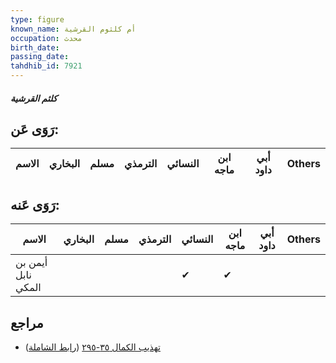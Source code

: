 ```yaml
---
type: figure
known_name: أم كلثوم القرشية
occupation: محدث
birth_date:
passing_date:
tahdhib_id: 7921
---
```

##### كلثم القرشية

## رَوَى عَن:
| الاسم | البخاري | مسلم | الترمذي | النسائي | ابن ماجه | أبي داود | Others |
| ----- | ------- | ---- | ------- | ------- | -------- | -------- | ------ |
## رَوَى عَنه:
| الاسم              | البخاري | مسلم | الترمذي | النسائي | ابن ماجه | أبي داود | Others |
| ------------------ | ------- | ---- | ------- | ------- | -------- | -------- | ------ |
| أيمن بن نابل المكي |         |      |         | ✔       | ✔        |          |        |
## مراجع
- [تهذيب الكمال ٣٥-٢٩٥](obsidian://open?vault=Tahdhib-al-Kamal&file=Figures/٧٩٢١-كلثم%20القرشية) ([رابط الشاملة](https://shamela.ws/book/3722/18894))